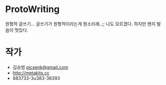 # ProtoWriting
원형적 글쓰기...
글쓰기가 원형적이라는게 뭔소리래..;; 나도 모르겠다.
하지만 왠지 발음이 멋있다.

# 작가
 - 김승범 <picxenk@gmail.com>
 - http://metakits.cc
 - 883733-3u383-38393
